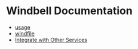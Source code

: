 # Windbell Documentation

- [usage](https://github.com/HawkinsZhao/windbell/blob/master/docs/usage.md)
- [windfile](https://github.com/HawkinsZhao/windbell/blob/master/docs/windfile.md)
- [Integrate with Other Services](https://github.com/HawkinsZhao/windbell/blob/master/docs/integrate.md)

